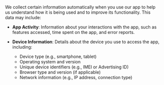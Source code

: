 We collect certain information automatically when you use our app to help us understand how it is being used and to improve its functionality. This data may include:

- **App Activity**: Information about your interactions with the app, such as features accessed, time spent on the app, and error reports.

- **Device Information**: Details about the device you use to access the app, including:
  - Device type (e.g., smartphone, tablet)
  - Operating system and version
  - Unique device identifiers (e.g., IMEI or Advertising ID)
  - Browser type and version (if applicable)
  - Network information (e.g., IP address, connection type)